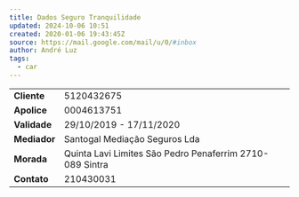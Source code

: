 ```yaml
---
title: Dados Seguro Tranquilidade
updated: 2024-10-06 10:51
created: 2020-01-06 19:43:45Z
source: https://mail.google.com/mail/u/0/#inbox
author: André Luz
tags:
  - car
---
```


|     |     |
| --- | --- |
| **Cliente** | 5120432675 |
| **Apolice** | 0004613751 |
| **Validade** | 29/10/2019 - 17/11/2020 |
| **Mediador** | Santogal Mediação Seguros Lda |
| **Morada** | Quinta Lavi Limites São Pedro Penaferrim 2710-089 Sintra |
| **Contato** | 210430031 |